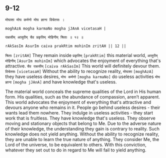 ## 9-12


```shloka-sa
मोघाशा मोघ कर्मणो मोघ ज्ञाना विचेतसः ।
```
```shloka-sa-hk
moghAzA mogha karmaNo mogha jJAnA vicetasaH |
```
```shloka-sa
राक्षसीम् आसुरीम् चैव प्रकृतिम् मोहिनीम् श्रिताः ॥ १२ ॥
```
```shloka-sa-hk
rAkSasIm AsurIm caiva prakRtim mohinIm zritAH || 12 ||
```

`श्रिताः` `[zritAH]` They remain inside `प्रकृतिम्` `[prakRtim]` this material world, `आसुरीम् मोहिनीम्` `[AsurIm mohinIm]` which advocates the enjoyment of everything that's attractive. `चैव राक्षसीम्` `[caiva rAkSasIm]` This world will definitely devour them. `विचेतसः` `[vicetasaH]` Without the ability to recognize reality, `मोघाशा` `[moghAzA]` they have useless desires, `मोघ कर्मणो` `[mogha karmaNo]` do useless activities `मोघ ज्ञाना` `[mogha jJAnA]` and have knowledge that's useless.



The material world conceals the supreme qualities of the Lord in His human form. His qualities, such as the abundance of compassion, aren’t apparent.
This world advocates the enjoyment of everything that's attractive and devours anyone who remains in it. People go behind useless desires - their wants lead them nowhere. They indulge in useless activities - they start work that is fruitless. 
They have knowledge that's useless. They observe moving and stationary objects that belong to Me. Due to the adverse nature of their knowledge, the understanding they gain is contrary to reality. Such knowledge does not yield anything. 
Without the ability to recognize reality, they are unable to learn the true nature of anything. They consider Me, the Lord of the universe, to be equivalent to others. With this conviction, whatever they set out to do in regard to Me will fail to yield anything.

